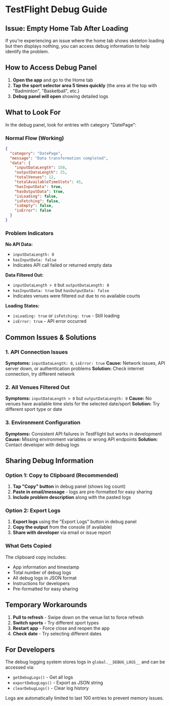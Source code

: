 # TestFlight Debug Guide

## Issue: Empty Home Tab After Loading

If you're experiencing an issue where the home tab shows skeleton loading but then displays nothing, you can access debug information to help identify the problem.

## How to Access Debug Panel

1. **Open the app** and go to the Home tab
2. **Tap the sport selector area 5 times quickly** (the area at the top with "Badminton", "Basketball", etc.)
3. **Debug panel will open** showing detailed logs

## What to Look For

In the debug panel, look for entries with category "DatePage":

### Normal Flow (Working)
```json
{
  "category": "DatePage",
  "message": "Data transformation completed",
  "data": {
    "inputDataLength": 150,
    "outputDataLength": 25,
    "totalVenues": 12,
    "totalAvailableTimeSlots": 45,
    "hasInputData": true,
    "hasOutputData": true,
    "isLoading": false,
    "isFetching": false,
    "isEmpty": false,
    "isError": false
  }
}
```

### Problem Indicators

**No API Data:**
- `inputDataLength: 0`
- `hasInputData: false`
- Indicates API call failed or returned empty data

**Data Filtered Out:**
- `inputDataLength > 0` but `outputDataLength: 0`
- `hasInputData: true` but `hasOutputData: false`
- Indicates venues were filtered out due to no available courts

**Loading States:**
- `isLoading: true` or `isFetching: true` - Still loading
- `isError: true` - API error occurred

## Common Issues & Solutions

### 1. API Connection Issues
**Symptoms:** `inputDataLength: 0`, `isError: true`
**Cause:** Network issues, API server down, or authentication problems
**Solution:** Check internet connection, try different network

### 2. All Venues Filtered Out
**Symptoms:** `inputDataLength > 0` but `outputDataLength: 0`
**Cause:** No venues have available time slots for the selected date/sport
**Solution:** Try different sport type or date

### 3. Environment Configuration
**Symptoms:** Consistent API failures in TestFlight but works in development
**Cause:** Missing environment variables or wrong API endpoints
**Solution:** Contact developer with debug logs

## Sharing Debug Information

### Option 1: Copy to Clipboard (Recommended)
1. **Tap "Copy" button** in debug panel (shows log count)
2. **Paste in email/message** - logs are pre-formatted for easy sharing
3. **Include problem description** along with the pasted logs

### Option 2: Export Logs
1. **Export logs** using the "Export Logs" button in debug panel
2. **Copy the output** from the console (if available)
3. **Share with developer** via email or issue report

### What Gets Copied
The clipboard copy includes:
- App information and timestamp
- Total number of debug logs
- All debug logs in JSON format
- Instructions for developers
- Pre-formatted for easy sharing

## Temporary Workarounds

1. **Pull to refresh** - Swipe down on the venue list to force refresh
2. **Switch sports** - Try different sport types
3. **Restart app** - Force close and reopen the app
4. **Check date** - Try selecting different dates

## For Developers

The debug logging system stores logs in `global.__DEBUG_LOGS__` and can be accessed via:
- `getDebugLogs()` - Get all logs
- `exportDebugLogs()` - Export as JSON string
- `clearDebugLogs()` - Clear log history

Logs are automatically limited to last 100 entries to prevent memory issues.
